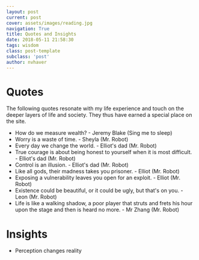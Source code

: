 ```yaml
---
layout: post
current: post
cover: assets/images/reading.jpg
navigation: True
title: Quotes and Insights
date: 2018-05-11 21:58:30
tags: wisdom
class: post-template
subclass: 'post'
author: nvhaver
---
```

# Quotes

The following quotes resonate with my life experience and touch on the deeper layers of life and society. They thus have earned a special place on the site.

- How do we measure wealth? - Jeremy Blake (Sing me to sleep)
- Worry is a waste of time. - Sheyla (Mr. Robot)
- Every day we change the world. - Elliot's dad (Mr. Robot)
- True courage is about being honest to yourself when it is most difficult. - Elliot's dad (Mr. Robot)
- Control is an illusion. - Elliot's dad (Mr. Robot)
- Like all gods, their madness takes you prisoner. - Elliot (Mr. Robot)
- Exposing a vulnerability leaves you open for an exploit. - Elliot (Mr. Robot)
- Existence could be beautiful, or it could be ugly, but that's on you. - Leon (Mr. Robot)
- Life is like a walking shadow, a poor player that struts and frets his hour upon the stage and then is heard no more. - Mr Zhang (Mr. Robot)

# Insights
- Perception changes reality


